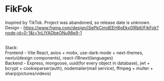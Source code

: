 # FikFok
Inspired by TikTok. Project was abandoned, so release date is unknown.<br/>
Design - https://www.figma.com/design/iSePkCimdEEH6gEkx0IRb6/FikFok?node-id=0-1&t=1nLIYADbeONu98e9-1<br/><br/>

Stack:<br/>
Frontend - Vite React, axios + mobx, use-dark-mode + next-themes, nextui(design components), react-i18next(languages)<br/>
Backend - Express, mongoose, uuid(for every object in database), jwt + bcrypt + cookieparser(auth), nodemailer(mail service), ffmpeg + multer + sharp(pictures/videos)<br/>

